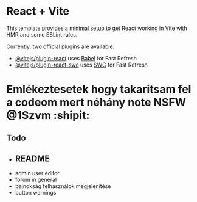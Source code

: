 # React + Vite

This template provides a minimal setup to get React working in Vite with HMR and some ESLint rules.

Currently, two official plugins are available:

- [@vitejs/plugin-react](https://github.com/vitejs/vite-plugin-react/blob/main/packages/plugin-react/README.md) uses [Babel](https://babeljs.io/) for Fast Refresh
- [@vitejs/plugin-react-swc](https://github.com/vitejs/vite-plugin-react-swc) uses [SWC](https://swc.rs/) for Fast Refresh

# Emlékeztesetek hogy takaritsam fel a codeom mert néhány note NSFW @1Szvm :shipit:

## Todo
- ## README
- admin user editor
- forum in general
- bajnokság felhasználok megjelenítése
- button warnings